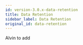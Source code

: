 ```yaml
---
id: version-3.0.x-data-retention
title: Data Retention
sidebar_label: Data Retention
original_id: data-retention
---
```


Alvin to add